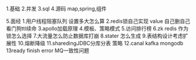 1.基础
2.并发
3.sql
4.源码 map,spring,组件



5.面经
1.用户线程阻塞队列 设置多大怎么算
2.redis锁自己实现 value 自己删自己 看门狗ttl续命
3.apollo加载原理
4.模板、策略模式
5.访问排行榜
6.zk redis 作为锁怎么选择
7.大流量怎么防止数据库打崩
8.stater 怎么生成
9.表结构设计考虑扩展性
10.熔断降级
11.sharedingJDBC分库分表 策略
12.canal kafka mongodb
13ready finish error MQ一致性问题
